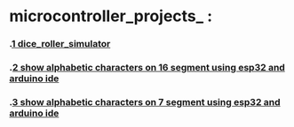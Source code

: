 # microcontroller_projects_ :
### \.[1 dice_roller_simulator](https://github.com/marwan-nabil-embedded/microcontroller_projects/blob/main/dice_roller_simulator.c)
### \.[2 show alphabetic characters on 16 segment using esp32 and arduino ide](https://github.com/marwan-nabil-embedded/microcontroller_projects/blob/main/esp_16seg_display.c)
### \.[3 show alphabetic characters on 7 segment using esp32 and arduino ide](https://github.com/marwan-nabil-embedded/microcontroller_projects/blob/main/show_alphabetic_char_on_7_seg.c)
